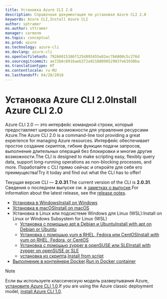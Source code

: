 ```yaml
---
title: Установка Azure CLI 2.0
description: Справочная документация по установке Azure CLI 2.0
keywords: Azure CLI,Install Azure CLI
author: sptramer
ms.author: sttramer
manager: carmonm
ms.topic: conceptual
ms.prod: azure
ms.technology: azure-cli
ms.devlang: azure-cli
ms.openlocfilehash: 79266015106f125d893455e82ec7b6800c5c276d
ms.sourcegitcommit: ae72b6c8916aeb372a92188090529037e63930ba
ms.translationtype: HT
ms.contentlocale: ru-RU
ms.lasthandoff: 04/28/2018
---
```

# <a name="install-azure-cli-20"></a><span data-ttu-id="436a1-104">Установка Azure CLI 2.0</span><span class="sxs-lookup"><span data-stu-id="436a1-104">Install Azure CLI 2.0</span></span>

<span data-ttu-id="436a1-105">Azure CLI 2.0 — это интерфейс командной строки, который предоставляет широкие возможности для управления ресурсами Azure.</span><span class="sxs-lookup"><span data-stu-id="436a1-105">The Azure CLI 2.0 is a command-line tool providing a great experience for managing Azure resources.</span></span> <span data-ttu-id="436a1-106">Интерфейс обеспечивает простое создание скриптов, гибкие функции подачи запросов, выполнение длительных операций без блокировки и многие другие возможности.</span><span class="sxs-lookup"><span data-stu-id="436a1-106">The CLI is designed to make scripting easy, flexibly query data, support long-running operations as non-blocking processes, and more.</span></span> <span data-ttu-id="436a1-107">Поработайте с CLI прямо сейчас и откройте для себя его преимущества!</span><span class="sxs-lookup"><span data-stu-id="436a1-107">Try it today and find out what the CLI has to offer!</span></span>

<span data-ttu-id="436a1-108">Текущая версия CLI — __2.0.31__.</span><span class="sxs-lookup"><span data-stu-id="436a1-108">The current version of the CLI is __2.0.31__.</span></span> <span data-ttu-id="436a1-109">Сведения о последнем выпуске см. в [заметках о выпуске](release-notes-azure-cli.md).</span><span class="sxs-lookup"><span data-stu-id="436a1-109">For information about the latest release, see the [release notes](release-notes-azure-cli.md).</span></span>

* [<span data-ttu-id="436a1-110">Установка в Windows</span><span class="sxs-lookup"><span data-stu-id="436a1-110">Install on Windows</span></span>](install-azure-cli-windows.md)
* [<span data-ttu-id="436a1-111">Установка в macOS</span><span class="sxs-lookup"><span data-stu-id="436a1-111">Install on macOS</span></span>](install-azure-cli-macos.md)
* <span data-ttu-id="436a1-112">Установка в Linux или подсистеме Windows для Linux (WSL):</span><span class="sxs-lookup"><span data-stu-id="436a1-112">Install on Linux or Windows Subsystem for Linux (WSL)</span></span>
  * [<span data-ttu-id="436a1-113">Установка с помощью apt в Debian и Ubuntu</span><span class="sxs-lookup"><span data-stu-id="436a1-113">Install with apt on Debian or Ubuntu</span></span>](install-azure-cli-apt.md)
  * [<span data-ttu-id="436a1-114">Установка с помощью yum в RHEL, Fedora или CentOS</span><span class="sxs-lookup"><span data-stu-id="436a1-114">Install with yum on RHEL, Fedora, or CentOS </span></span>](install-azure-cli-yum.md)
  * [<span data-ttu-id="436a1-115">Установка с помощью zypper в openSUSE или SLE</span><span class="sxs-lookup"><span data-stu-id="436a1-115">Install with zypper on openSUSE or SLE </span></span>](install-azure-cli-zypper.md)
  * <span data-ttu-id="436a1-116">[установка из скрипта](install-azure-cli-linux.md).</span><span class="sxs-lookup"><span data-stu-id="436a1-116">[Install from script](install-azure-cli-linux.md)</span></span>
* <span data-ttu-id="436a1-117">[Выполнение в контейнере Docker](run-azure-cli-docker.md).</span><span class="sxs-lookup"><span data-stu-id="436a1-117">[Run in Docker container](run-azure-cli-docker.md)</span></span>

> [!NOTE]
> <span data-ttu-id="436a1-118">Если вы используете классическую модель развертывания Azure, [установите Azure CLI 1.0](install-cli-version-1.0.md).</span><span class="sxs-lookup"><span data-stu-id="436a1-118">If you are using the Azure classic deployment model, [install Azure CLI 1.0](install-cli-version-1.0.md).</span></span>

